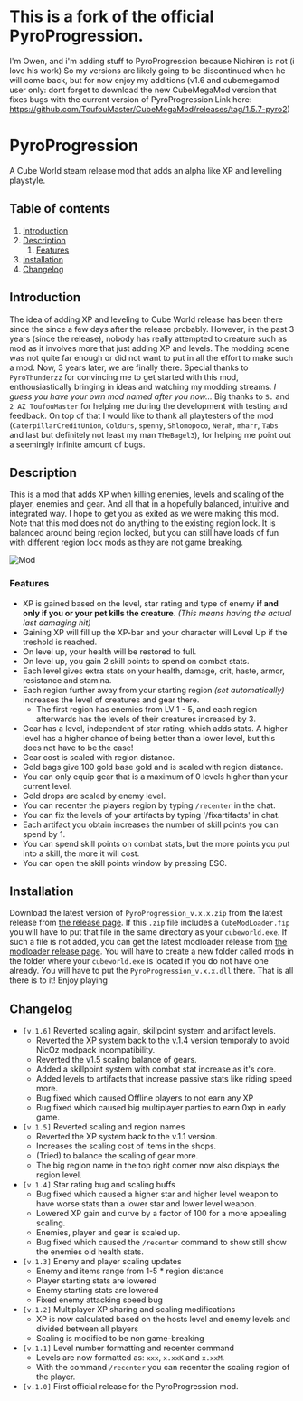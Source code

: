 # This is a fork of the official PyroProgression.
I'm Owen, and i'm adding stuff to PyroProgression because Nichiren is not (i love his work)
So my versions are likely going to be discontinued when he will come back, but for now enjoy my additions
(v1.6 and cubemegamod user only: dont forget to download the new CubeMegaMod version that fixes bugs with the current version of PyroProgression
Link here: https://github.com/ToufouMaster/CubeMegaMod/releases/tag/1.5.7-pyro2)

# PyroProgression
A Cube World steam release mod that adds an alpha like XP and levelling playstyle.

## Table of contents
1. [Introduction](#introduction)
2. [Description](#description)
    1. [Features](#features)
3. [Installation](#installation)
4. [Changelog](#changelog)

## Introduction
The idea of adding XP and leveling to Cube World release has been there since the since a few days after the release probably. However, in the past 3 years (since the release), nobody has really attempted to creature such as mod as it involves more that just adding XP and levels. The modding scene was not quite far enough or did not want to put in all the effort to make such a mod. Now, 3 years later, we are finally there. Special thanks to `PyroThunderzz` for convincing me to get started with this mod, enthousiastically bringing in ideas and watching my modding streams. *I guess you have your own mod named after you now...* Big thanks to `S.` and `2 AZ ToufouMaster` for helping me during the development with testing and feedback. On top of that I would like to thank all playtesters of the mod (`CaterpillarCreditUnion`, `Coldurs`, `spenny`, `Shlomopoco`, `Nerah`, `mharr`, `Tabs` and last but definitely not least my man `TheBagel3`), for helping me point out a seemingly infinite amount of bugs.

## Description
This is a mod that adds XP when killing enemies, levels and scaling of the player, enemies and gear. And all that in a hopefully balanced, intuitive and integrated way. I hope to get you as exited as we were making this mod. Note that this mod does not do anything to the existing region lock. It is balanced around being region locked, but you can still have loads of fun with different region lock mods as they are not game breaking.

![Mod](https://i.imgur.com/0zKnyZ0.png)

### Features
- XP is gained based on the level, star rating and type of enemy **if and only if you or your pet kills the creature**. *(This means having the actual last damaging hit)*
- Gaining XP will fill up the XP-bar and your character will Level Up if the treshold is reached.
- On level up, your health will be restored to full.
- On level up, you gain 2 skill points to spend on combat stats.
- Each level gives extra stats on your health, damage, crit, haste, armor, resistance and stamina.
- Each region further away from your starting region *(set automatically)* increases the level of creatures and gear there.
  - The first region has enemies from LV 1 - 5, and each region afterwards has the levels of their creatures increased by 3.
- Gear has a level, independent of star rating, which adds stats. A higher level has a higher chance of being better than a lower level, but this does not have to be the case!
- Gear cost is scaled with region distance.
- Gold bags give 100 gold base gold and is scaled with region distance.
- You can only equip gear that is a maximum of 0 levels higher than your current level.
- Gold drops are scaled by enemy level.
- You can recenter the players region by typing `/recenter` in the chat.
- You can fix the levels of your artifacts by typing '/fixartifacts' in chat.
- Each artifact you obtain increases the number of skill points you can spend by 1.
- You can spend skill points on combat stats, but the more points you put into a skill, the more it will cost.
- You can open the skill points window by pressing ESC.

## Installation
Download the latest version of `PyroProgression_v.x.x.zip` from the latest release from [the release page](https://github.com/thetrueoneshots/PyroProgression/releases). If this `.zip` file includes a `CubeModLoader.fip` you will have to put that file in the same directory as your `cubeworld.exe`. If such a file is not added, you can get the latest modloader release from [the modloader release page](https://github.com/thetrueoneshots/Cube-World-Mod-Launcher/releases). You will have to create a new folder called mods in the folder where your `cubeworld.exe` is located if you do not have one already. You will have to put the `PyroProgression_v.x.x.dll` there. That is all there is to it! Enjoy playing

## Changelog
- `[v.1.6]` Reverted scaling again, skillpoint system and artifact levels.
    - Reverted the XP system back to the v.1.4 version temporaly to avoid NicOz modpack incompatibility.
    - Reverted the v1.5 scaling balance of gears.
    - Added a skillpoint system with combat stat increase as it's core.
    - Added levels to artifacts that increase passive stats like riding speed more.
    - Bug fixed which caused Offline players to not earn any XP
    - Bug fixed which caused big multiplayer parties to earn 0xp in early game.
- `[v.1.5]` Reverted scaling and region names
    - Reverted the XP system back to the v.1.1 version.
    - Increases the scaling cost of items in the shops.
    - (Tried) to balance the scaling of gear more.
    - The big region name in the top right corner now also displays the region level.
- `[v.1.4]` Star rating bug and scaling buffs
    - Bug fixed which caused a higher star and higher level weapon to have worse stats than a lower star and lower level weapon.
    - Lowered XP gain and curve by a factor of 100 for a more appealing scaling.
    - Enemies, player and gear is scaled up.
    - Bug fixed which caused the `/recenter` command to show still show the enemies old health stats. 
- `[v.1.3]` Enemy and player scaling updates
    - Enemy and items range from 1-5 * region distance
    - Player starting stats are lowered
    - Enemy starting stats are lowered
    - Fixed enemy attacking speed bug
- `[v.1.2]` Multiplayer XP sharing and scaling modifications
    - XP is now calculated based on the hosts level and enemy levels and divided between all players
    - Scaling is modified to be non game-breaking
- `[v.1.1]` Level number formatting and recenter command
    - Levels are now formatted as: `xxx`, `x.xxK` and `x.xxM`.
    - With the command `/recenter` you can recenter the scaling region of the player.
- `[v.1.0]` First official release for the PyroProgression mod.
